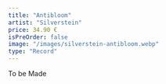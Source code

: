 ```yaml
---
title: "Antibloom"
artist: "Silverstein"
price: 34.90 €
isPreOrder: false
image: "/images/silverstein-antibloom.webp"
type: "Record"
---
```


To be Made